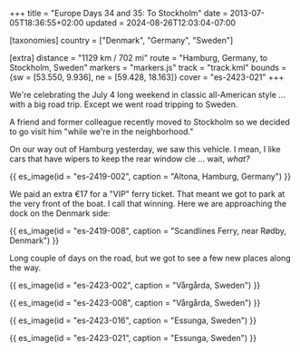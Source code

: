 +++
title = "Europe Days 34 and 35: To Stockholm"
date = 2013-07-05T18:36:55+02:00
updated = 2024-08-26T12:03:04-07:00

[taxonomies]
country = ["Denmark", "Germany", "Sweden"]

[extra]
distance = "1129 km / 702 mi"
route = "Hamburg, Germany, to Stockholm, Sweden"
markers = "markers.js"
track = "track.kml"
bounds = {sw = [53.550, 9.936], ne = [59.428, 18.163]}
cover = "es-2423-021"
+++

We're celebrating the July 4 long weekend in classic all-American style ... with a big road trip. Except we went road tripping to Sweden.

<!-- more -->

A friend and former colleague recently moved to Stockholm so we decided to go visit him "while we're in the neighborhood."

On our way out of Hamburg yesterday, we saw this vehicle. I mean, I like cars that have wipers to keep the rear window cle ... wait, _what?_

{{ es_image(id = "es-2419-002", caption = "Altona, Hamburg, Germany") }}

We paid an extra €17 for a "VIP" ferry ticket. That meant we got to park at the very front of the boat. I call that winning. Here we are approaching the dock on the Denmark side:

{{ es_image(id = "es-2419-008", caption = "Scandlines Ferry, near Rødby, Denmark") }}

Long couple of days on the road, but we got to see a few new places along the way.

{{ es_image(id = "es-2423-002", caption = "Vårgårda, Sweden") }}

{{ es_image(id = "es-2423-008", caption = "Vårgårda, Sweden") }}

{{ es_image(id = "es-2423-016", caption = "Essunga, Sweden") }}

{{ es_image(id = "es-2423-021", caption = "Essunga, Sweden") }}
